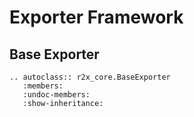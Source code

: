 # Exporter Framework

## Base Exporter

```{eval-rst}
.. autoclass:: r2x_core.BaseExporter
   :members:
   :undoc-members:
   :show-inheritance:
```
